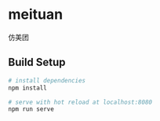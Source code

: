 # meituan
仿美团

## Build Setup

``` bash
# install dependencies
npm install

# serve with hot reload at localhost:8080
npm run serve
